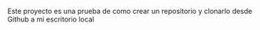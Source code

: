 Este proyecto es una prueba de como crear un repositorio y clonarlo desde Github a mi escritorio local
